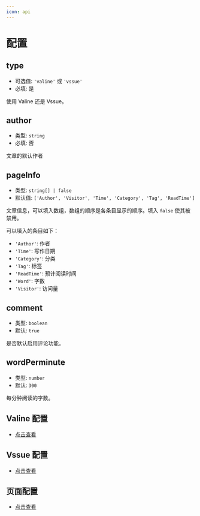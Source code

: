 ```yaml
---
icon: api
---
```


# 配置

## type

- 可选值: `'valine'` 或 `'vssue'`
- 必填: 是

使用 Valine 还是 Vssue。

## author

- 类型: `string`
- 必填: 否

文章的默认作者

## pageInfo

- 类型: `string[] | false`
- 默认值: `['Author', 'Visitor', 'Time', 'Category', 'Tag', 'ReadTime']`

文章信息，可以填入数组，数组的顺序是各条目显示的顺序。填入 `false` 使其被禁用。

可以填入的条目如下：

- `'Author'`: 作者
- `'Time'`: 写作日期
- `'Category'`: 分类
- `'Tag'`: 标签
- `'ReadTime'`: 预计阅读时间
- `'Word'`: 字数
- `'Visitor'`: 访问量

## comment

- 类型: `boolean`
- 默认: `true`

是否默认启用评论功能。

## wordPerminute

- 类型: `number`
- 默认: `300`

每分钟阅读的字数。

## Valine 配置

- [点击查看](valine.md)

## Vssue 配置

- [点击查看](vssue.md)

## 页面配置

- [点击查看](frontmatter.md)
